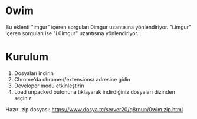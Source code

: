 # 0wim

Bu eklenti "imgur" içeren sorguları 0imgur uzantısına yönlendiriyor. "i.imgur" içeren sorguları ise "i.0imgur" uzantısına yönlendiriyor.

# Kurulum

1. Dosyaları indirin 
2. Chrome'da chrome://extensions/ adresine gidin
3. Developer modu etkinleştirin
4. Load unpacked butonuna tıklayarak indirdiğiniz dosyaları dizinden seçiniz.

Hazır .zip dosyası: 
https://www.dosya.tc/server20/q8rnun/0wim.zip.html
